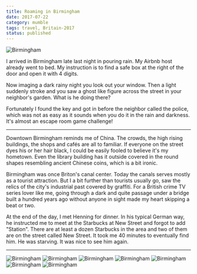 ```yaml
---
title: Roaming in Birmingham
date: 2017-07-22
category: mumble
tags: travel, Britain-2017
status: published
---
```


![Birmingham]({static}/images/2017-07-22/00.jpg)

I arrived in Birmingham late last night in pouring rain. My Airbnb host already went to bed. My
instruction is to find a safe box at the right of the door and open it with 4 digits.

Now imaging a dark rainy night you look out your window. Then a light suddenly stroke and you saw a
ghost like figure across the street in your neighbor's garden. What is he doing there?

Fortunately I found the key and got in before the neighbor called the police, which was not as easy
as it sounds when you do it in the rain and darkness. It's almost an escape room game challenge!

----

Downtown Birmingham reminds me of China. The crowds, the high rising buildings, the shops and cafés
are all to familiar. If everyone on the street dyes his or her hair black, I could be easily fooled
to believe it's my hometown. Even the library building has it outside covered in the round shapes
resembling ancient Chinese coins, which is a bit ironic.

Birmingham was once Briton's canal center. Today the canals serves mostly as a tourist attraction.
But I a bit further than tourists usually go, saw the relics of the city's industrial past covered
by graffiti. For a British crime TV series lover like me, going through a dark and quite passage
under a bridge built a hundred years ago without anyone in sight made my heart skipping a beat or
two.

At the end of the day, I met Henning for dinner. In his typical German way, he instructed me to meet
at the Starbucks at New Street and forgot to add "Station". There are at least a dozen Starbucks in
the area and two of them are on the street called New Street. It took me 40 minutes to eventually
find him. He was starving. It was nice to see him again.

----

![Birmingham]({static}/images/2017-07-22/01.jpg)
![Birmingham]({static}/images/2017-07-22/02.jpg)
![Birmingham]({static}/images/2017-07-22/04.jpg)
![Birmingham]({static}/images/2017-07-22/05.jpg)
![Birmingham]({static}/images/2017-07-22/06.jpg)
![Birmingham]({static}/images/2017-07-22/07.jpg)
![Birmingham]({static}/images/2017-07-22/08.jpg)
